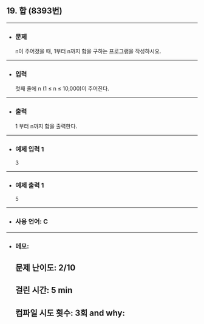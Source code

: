## 19. 합 (8393번)

---

- ### 문제

  n이 주어졌을 때, 1부터 n까지 합을 구하는 프로그램을 작성하시오.
  
---


- ### 입력

  첫째 줄에 n (1 ≤ n ≤ 10,000)이 주어진다.
  
---

- ### 출력

  1 부터 n까지 합을 출력한다.

---
 
- ### 예제 입력 1 

  3

---

- ### 예제 출력 1 

  5
  
---

- ### 사용 언어: C

---

- ### 메모:

  ## 문제 난이도: 2/10
  ## 걸린 시간: 5 min
  ## 컴파일 시도 횟수: 3회 and why:
  ## 
  
